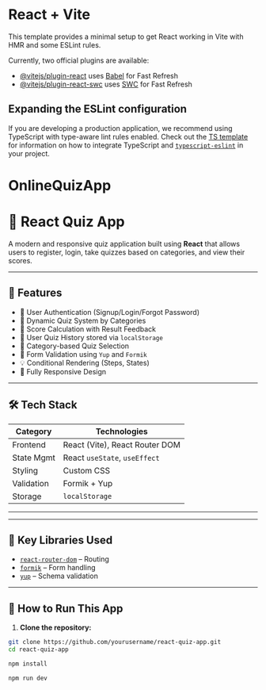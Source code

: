 # React + Vite

This template provides a minimal setup to get React working in Vite with HMR and some ESLint rules.

Currently, two official plugins are available:

- [@vitejs/plugin-react](https://github.com/vitejs/vite-plugin-react/blob/main/packages/plugin-react) uses [Babel](https://babeljs.io/) for Fast Refresh
- [@vitejs/plugin-react-swc](https://github.com/vitejs/vite-plugin-react/blob/main/packages/plugin-react-swc) uses [SWC](https://swc.rs/) for Fast Refresh

## Expanding the ESLint configuration

If you are developing a production application, we recommend using TypeScript with type-aware lint rules enabled. Check out the [TS template](https://github.com/vitejs/vite/tree/main/packages/create-vite/template-react-ts) for information on how to integrate TypeScript and [`typescript-eslint`](https://typescript-eslint.io) in your project.
# OnlineQuizApp

# 🧠 React Quiz App

A modern and responsive quiz application built using **React** that allows users to register, login, take quizzes based on categories, and view their scores.

---

## 🚀 Features

- 👤 User Authentication (Signup/Login/Forgot Password)
- 📝 Dynamic Quiz System by Categories
- 🧠 Score Calculation with Result Feedback
- 💾 User Quiz History stored via `localStorage`
- 📂 Category-based Quiz Selection
- 🔐 Form Validation using `Yup` and `Formik`
- 💡 Conditional Rendering (Steps, States)
- 📱 Fully Responsive Design

---

## 🛠️ Tech Stack

| Category     | Technologies                     |
|--------------|----------------------------------|
| Frontend     | React (Vite), React Router DOM   |
| State Mgmt   | React `useState`, `useEffect`    |
| Styling      | Custom CSS                       |
| Validation   | Formik + Yup                     |
| Storage      | `localStorage`                   |

---




---

## 🧩 Key Libraries Used

- [`react-router-dom`](https://reactrouter.com/) – Routing
- [`formik`](https://formik.org/) – Form handling
- [`yup`](https://github.com/jquense/yup) – Schema validation

---

## 🧪 How to Run This App

1. **Clone the repository:**

```bash
git clone https://github.com/yourusername/react-quiz-app.git
cd react-quiz-app

npm install

npm run dev


